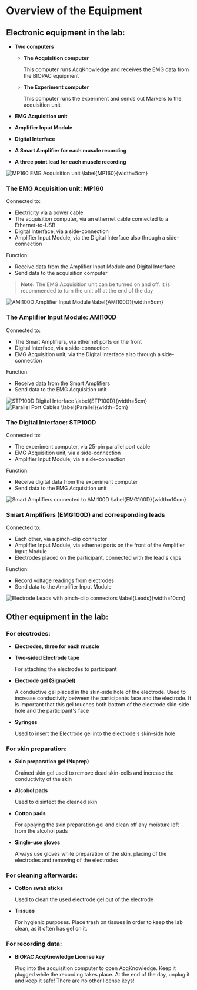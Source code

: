 # Overview of the Equipment

## Electronic equipment in the lab:

- **Two computers**

  - **The Acquisition computer**

    This computer runs AcqKnowledge and receives the EMG data from the BIOPAC equipment

  - **The Experiment computer**

    This computer runs the experiment and sends out Markers to the acquisition unit

- **EMG Acquisition unit**
- **Amplifier Input Module**
- **Digital Interface**
- **A Smart Amplifier for each muscle recording**
- **A three point lead for each muscle recording**

![MP160 EMG Acquisition unit \label{MP160}](./images/BioPac/MP160.jpg){width=5cm}

### The EMG Acquisition unit: MP160

Connected to:

- Electricity via a power cable
- The acquisition computer, via an ethernet cable connected to a Ethernet-to-USB
- Digital Interface, via a side-connection
- Amplifier Input Module, via the Digital Interface also through a side-connection

Function:

- Receive data from the Amplifier Input Module and Digital Interface
- Send data to the acquisition computer

> **Note:** The EMG Acquisition unit can be turned on and off. It is recommended to turn the unit off at the end of the day

![AMI100D Amplifier Input Module \label{AMI100D}](./images/BioPac/AMI100D.png){width=5cm}

### The Amplifier Input Module: AMI100D

Connected to:

- The Smart Amplifiers, via ethernet ports on the front
- Digital Interface, via a side-connection
- EMG Acquisition unit, via the Digital Interface also through a side-connection

Function:

- Receive data from the Smart Amplifiers
- Send data to the EMG Acquisition unit

![STP100D Digital Interface \label{STP100D}](./images/BioPac/STP100D.jpg){width=5cm}
![Parallel Port Cables \label{Parallel}](./images/BioPac/parallelport.jpg){width=5cm}

### The Digital Interface: STP100D

Connected to:

- The experiment computer, via 25-pin parallel port cable
- EMG Acquisition unit, via a side-connection
- Amplifier Input Module, via a side-connection

Function:

- Receive digital data from the experiment computer
- Send data to the EMG Acquisition unit

![Smart Amplifiers connected to AMI100D \label{EMG100D}](./images/BioPac/SmartAmp.png){width=10cm}

### Smart Amplifiers (EMG100D) and corresponding leads

Connected to:

- Each other, via a pinch-clip connector
- Amplifier Input Module, via ethernet ports on the front of the Amplifier Input Module
- Electrodes placed on the participant, connected with the lead's clips

Function:

- Record voltage readings from electrodes
- Send data to the Amplifier Input Module

![Electrode Leads with pinch-clip connectors \label{Leads}](./images/BioPac/leads.jpg){width=10cm}

## Other equipment in the lab:

### For electrodes:

- **Electrodes, three for each muscle**
- **Two-sided Electrode tape**

  For attaching the electrodes to participant

- **Electrode gel (SignaGel)**

  A conductive gel placed in the skin-side hole of the electrode. Used to increase conductivity between the participants face and the electrode. It is important that this gel touches both bottom of the electrode skin-side hole and the participant's face

- **Syringes**

  Used to insert the Electrode gel into the electrode's skin-side hole

### For skin preparation:

- **Skin preparation gel (Nuprep)**

  Grained skin gel used to remove dead skin-cells and increase the conductivity of the skin

- **Alcohol pads**

  Used to disinfect the cleaned skin

- **Cotton pads**

  For applying the skin preparation gel and clean off any moisture left from the alcohol pads

- **Single-use gloves**

  Always use gloves while preparation of the skin, placing of the electrodes and removing of the electrodes

### For cleaning afterwards:

- **Cotton swab sticks**

  Used to clean the used electrode gel out of the electrode

- **Tissues**

  For hygienic purposes. Place trash on tissues in order to keep the lab clean, as it often has gel on it.

### For recording data:

- **BIOPAC AcqKnowledge License key**

  Plug into the acquisition computer to open AcqKnowledge. Keep it plugged while the recording takes place. At the end of the day, unplug it and keep it safe! There are no other license keys!
